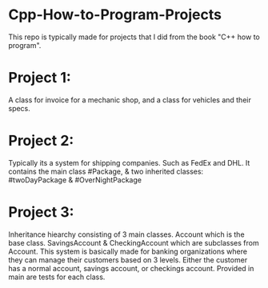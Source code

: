 # Cpp-How-to-Program-Projects
This repo is typically made for projects that I did from the book "C++ how to program".
# Project 1: 
A class for invoice for a mechanic shop, and a class for vehicles and their specs.

# Project 2:
Typically its a system for shipping companies. Such as FedEx and DHL. It contains the main class #Package, & two inherited classes: #twoDayPackage & #OverNightPackage

# Project 3:
Inheritance hiearchy consisting of 3 main classes. Account which is the base class. SavingsAccount & CheckingAccount which are subclasses from Account. This system is basically made for banking organizations where they can manage their customers based on 3 levels. Either the customer has a normal account, savings account, or checkings account. Provided in main are tests for each class.
